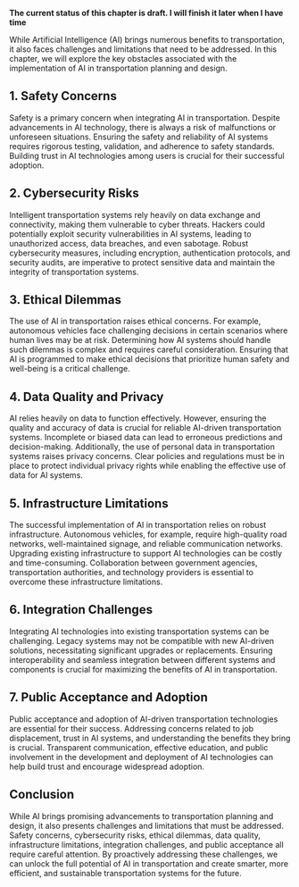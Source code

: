**The current status of this chapter is draft. I will finish it later when I have time**

While Artificial Intelligence (AI) brings numerous benefits to transportation, it also faces challenges and limitations that need to be addressed. In this chapter, we will explore the key obstacles associated with the implementation of AI in transportation planning and design.

**1. Safety Concerns**
----------------------

Safety is a primary concern when integrating AI in transportation. Despite advancements in AI technology, there is always a risk of malfunctions or unforeseen situations. Ensuring the safety and reliability of AI systems requires rigorous testing, validation, and adherence to safety standards. Building trust in AI technologies among users is crucial for their successful adoption.

**2. Cybersecurity Risks**
--------------------------

Intelligent transportation systems rely heavily on data exchange and connectivity, making them vulnerable to cyber threats. Hackers could potentially exploit security vulnerabilities in AI systems, leading to unauthorized access, data breaches, and even sabotage. Robust cybersecurity measures, including encryption, authentication protocols, and security audits, are imperative to protect sensitive data and maintain the integrity of transportation systems.

**3. Ethical Dilemmas**
-----------------------

The use of AI in transportation raises ethical concerns. For example, autonomous vehicles face challenging decisions in certain scenarios where human lives may be at risk. Determining how AI systems should handle such dilemmas is complex and requires careful consideration. Ensuring that AI is programmed to make ethical decisions that prioritize human safety and well-being is a critical challenge.

**4. Data Quality and Privacy**
-------------------------------

AI relies heavily on data to function effectively. However, ensuring the quality and accuracy of data is crucial for reliable AI-driven transportation systems. Incomplete or biased data can lead to erroneous predictions and decision-making. Additionally, the use of personal data in transportation systems raises privacy concerns. Clear policies and regulations must be in place to protect individual privacy rights while enabling the effective use of data for AI systems.

**5. Infrastructure Limitations**
---------------------------------

The successful implementation of AI in transportation relies on robust infrastructure. Autonomous vehicles, for example, require high-quality road networks, well-maintained signage, and reliable communication networks. Upgrading existing infrastructure to support AI technologies can be costly and time-consuming. Collaboration between government agencies, transportation authorities, and technology providers is essential to overcome these infrastructure limitations.

**6. Integration Challenges**
-----------------------------

Integrating AI technologies into existing transportation systems can be challenging. Legacy systems may not be compatible with new AI-driven solutions, necessitating significant upgrades or replacements. Ensuring interoperability and seamless integration between different systems and components is crucial for maximizing the benefits of AI in transportation.

**7. Public Acceptance and Adoption**
-------------------------------------

Public acceptance and adoption of AI-driven transportation technologies are essential for their success. Addressing concerns related to job displacement, trust in AI systems, and understanding the benefits they bring is crucial. Transparent communication, effective education, and public involvement in the development and deployment of AI technologies can help build trust and encourage widespread adoption.

**Conclusion**
--------------

While AI brings promising advancements to transportation planning and design, it also presents challenges and limitations that must be addressed. Safety concerns, cybersecurity risks, ethical dilemmas, data quality, infrastructure limitations, integration challenges, and public acceptance all require careful attention. By proactively addressing these challenges, we can unlock the full potential of AI in transportation and create smarter, more efficient, and sustainable transportation systems for the future.
